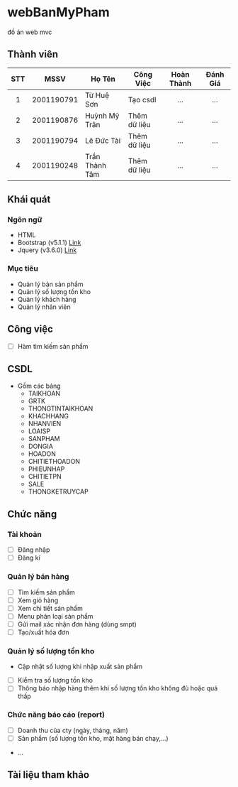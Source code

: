 # webBanMyPham
đồ án web mvc

## Thành viên
| STT   | MSSV          | Họ Tên            | Công Việc | Hoàn Thành    | Đánh Giá  |
| :---: | :---:         | ---               | ---       | :---:         | :---:     |
| 1     | 2001190791    | Từ Huệ Sơn        | Tạo csdl       | ...           | ...       |
| 2     | 2001190876    | Huỳnh Mỹ Trân     | Thêm dữ liệu       | ...           | ...       |
| 3     | 2001190794    | Lê Đức Tài        | Thêm dữ liệu       | ...           | ...       |
| 4     | 2001190248    | Trần Thành Tâm    | Thêm dữ liệu       | ...           | ...       |

## Khái quát
### Ngôn ngữ
- HTML
- Bootstrap (v5.1.1) [Link](https://getbootstrap.com/)
- Jquery (v3.6.0) [Link](https://jquery.com/)

### Mục tiêu
- Quản lý bản sản phẩm
- Quản lý số lượng tồn kho
- Quản lý khách hàng
- Quản lý nhân viên

## Công việc
- [ ] Hàm tìm kiếm sản phẩm

## CSDL
- Gồm các bảng
    - TAIKHOAN
    - GRTK
    - THONGTINTAIKHOAN
    - KHACHHANG
    - NHANVIEN
    - LOAISP
    - SANPHAM
    - DONGIA
    - HOADON
    - CHITIETHOADON
    - PHIEUNHAP
    - CHITIETPN
    - SALE
    - THONGKETRUYCAP

## Chức năng
### Tài khoản
- [ ] Đăng nhập
- [ ] Đăng kí
### Quản lý bán hàng
- [ ] Tìm kiếm sản phẩm
- [ ] Xem giỏ hàng 
- [ ] Xem chi tiết sản phẩm
- [ ] Menu phân loại sản phẩm
- [ ] Gửi mail xác nhận đơn hàng (dùng smpt)
- [ ] Tạo/xuất hóa đơn
### Quản lý số lượng tồn kho
- Cập nhật số lượng khi nhập xuất sản phẩm
- [ ] Kiểm tra số lượng tồn kho
- [ ] Thông báo nhập hàng thêm khi số lượng tồn kho không đủ hoặc quá thấp
### Chức năng báo cáo (report)
- [ ] Doanh thu của cty (ngày, tháng, năm)
- [ ] Sản phẩm (số lượng tồn kho, mặt hàng bán chạy,...)
- ...

## Tài liệu tham khảo
